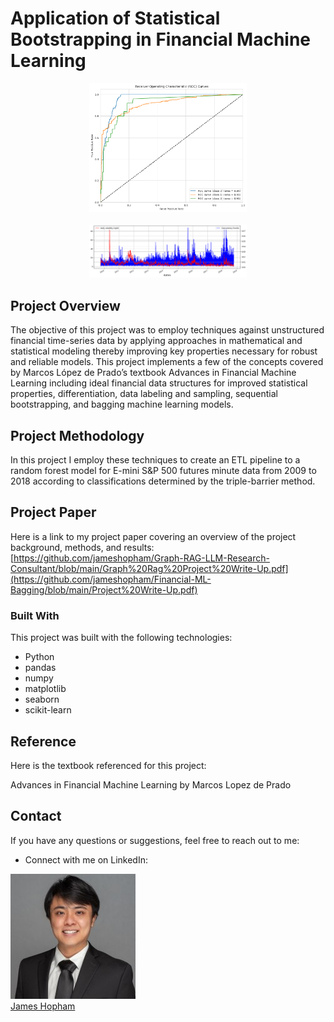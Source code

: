# Application of Statistical Bootstrapping in Financial Machine Learning 
<div align="center">
<img src="./Images/roc.png" width="50%"/>
<br/>
</div>
<br/>
<div align="center">
<img src="./Images/numconcevents.png" width="50%"/>
<br/>
</div>

## Project Overview
The objective of this project was to employ techniques against unstructured financial time-series data 
by applying approaches in mathematical and statistical modeling thereby improving key properties necessary 
for robust and reliable models.  This project implements a few of the concepts covered by Marcos López de Prado’s 
textbook Advances in Financial Machine Learning including ideal financial data structures for improved 
statistical properties, differentiation, data labeling and sampling, sequential bootstrapping, and bagging 
machine learning models.  

## Project Methodology

In this project I employ these techniques to create an ETL pipeline to a random forest model for E-mini S&P 500 futures 
minute data from 2009 to 2018 according to classifications determined by the triple-barrier method.  

## Project Paper
Here is a link to my project paper covering an overview of the project background, methods, and results:
[https://github.com/jameshopham/Graph-RAG-LLM-Research-Consultant/blob/main/Graph%20Rag%20Project%20Write-Up.pdf](https://github.com/jameshopham/Financial-ML-Bagging/blob/main/Project%20Write-Up.pdf)

### Built With

This project was built with the following technologies:

- Python
- pandas
- numpy
- matplotlib
- seaborn
- scikit-learn


## Reference
Here is the textbook referenced for this project:

Advances in Financial Machine Learning by Marcos Lopez de Prado


## Contact

If you have any questions or suggestions, feel free to reach out to me:

- Connect with me on LinkedIn:


<div class="container">
    <img src="./Images/1706388570200.jpeg" alt="James Hopham">
    <br>
    <a href="https://www.linkedin.com/in/james-hopham-2440352a5/" target="_blank">James Hopham</a>
</div>
